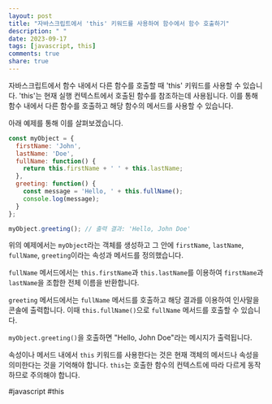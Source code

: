 ```yaml
---
layout: post
title: "자바스크립트에서 'this' 키워드를 사용하여 함수에서 함수 호출하기"
description: " "
date: 2023-09-17
tags: [javascript, this]
comments: true
share: true
---
```


자바스크립트에서 함수 내에서 다른 함수를 호출할 때 'this' 키워드를 사용할 수 있습니다. 'this'는 현재 실행 컨텍스트에서 호출된 함수를 참조하는데 사용됩니다. 이를 통해 함수 내에서 다른 함수를 호출하고 해당 함수의 메서드를 사용할 수 있습니다.

아래 예제를 통해 이를 살펴보겠습니다.

```javascript
const myObject = {
  firstName: 'John',
  lastName: 'Doe',
  fullName: function() {
    return this.firstName + ' ' + this.lastName;
  },
  greeting: function() {
    const message = 'Hello, ' + this.fullName();
    console.log(message);
  }
};

myObject.greeting(); // 출력 결과: 'Hello, John Doe'
```

위의 예제에서는 `myObject`라는 객체를 생성하고 그 안에 `firstName`, `lastName`, `fullName`, `greeting`이라는 속성과 메서드를 정의했습니다. 

`fullName` 메서드에서는 `this.firstName`과 `this.lastName`를 이용하여 `firstName`과 `lastName`을 조합한 전체 이름을 반환합니다.

`greeting` 메서드에서는 `fullName` 메서드를 호출하고 해당 결과를 이용하여 인사말을 콘솔에 출력합니다. 이때 `this.fullName()`으로 `fullName` 메서드를 호출할 수 있습니다. 

`myObject.greeting()`을 호출하면 "Hello, John Doe"라는 메시지가 출력됩니다.

속성이나 메서드 내에서 `this` 키워드를 사용한다는 것은 현재 객체의 메서드나 속성을 의미한다는 것을 기억해야 합니다. `this`는 호출한 함수의 컨텍스트에 따라 다르게 동작하므로 주의해야 합니다.

#javascript #this
